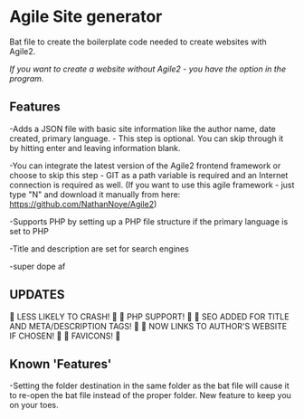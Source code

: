 # Agile Site generator
Bat file to create the boilerplate code needed to create websites with Agile2.

*If you want to create a website without Agile2 - you have the option in the program.*

Features
----------------
-Adds a JSON file with basic site information like the author name, date created, primary language. - This step is optional. You can skip through it by hitting enter and leaving information blank.

-You can integrate the latest version of the Agile2 frontend framework or choose to skip this step - GIT as a path variable is required and an Internet connection is required as well. (If you want to use this agile framework - just type "N" and download it manually from here: https://github.com/NathanNoye/Agile2)

-Supports PHP by setting up a PHP file structure if the primary language is set to PHP

-Title and description are set for search engines

-super dope af


UPDATES
--------------------
🎉 LESS LIKELY TO CRASH! 🎉
🎉 PHP SUPPORT! 🎉
🎉 SEO ADDED FOR TITLE AND META/DESCRIPTION TAGS! 🎉
🎉 NOW LINKS TO AUTHOR'S WEBSITE IF CHOSEN! 🎉
🎉 FAVICONS! 🎉



Known 'Features'
------------------------
-Setting the folder destination in the same folder as the bat file will cause it to re-open the bat file instead of the proper folder. New feature to keep you on your toes.

